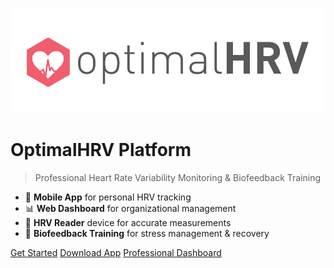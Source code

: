 ![OptimalHRV Logo](assets/images/OptimalHRV_CMYK_Logo.png)

# OptimalHRV Platform

> Professional Heart Rate Variability Monitoring & Biofeedback Training

- 📱 **Mobile App** for personal HRV tracking
- 📊 **Web Dashboard** for organizational management  
- 🔬 **HRV Reader** device for accurate measurements
- 🧘 **Biofeedback Training** for stress management & recovery

[Get Started](#getting-started)
[Download App](https://www.optimalhrv.com/)
[Professional Dashboard](web-dashboard.md)

